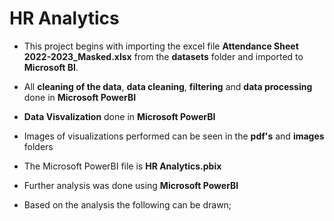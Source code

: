 # HR Analytics

- This project begins with importing the excel file **Attendance Sheet 2022-2023_Masked.xlsx** from the **datasets** folder and imported to **Microsoft BI**.

- All **cleaning of the data**, **data cleaning**, **filtering** and **data processing** done in **Microsoft PowerBI**

- **Data Visvalization** done in **Microsoft PowerBI**

- Images of visualizations performed can be seen in the **pdf's** and **images** folders

- The Microsoft PowerBI file is **HR Analytics.pbix**

- Further analysis was done using **Microsoft PowerBI**

- Based on the analysis the following can be drawn;
